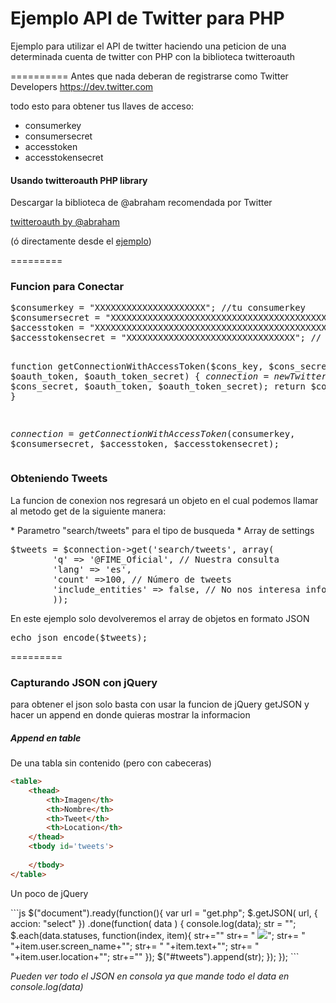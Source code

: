 Ejemplo API de Twitter para PHP
==========

Ejemplo para utilizar el API de twitter haciendo una peticion de una determinada cuenta de twitter con PHP 
con la biblioteca twitteroauth

==========
Antes que nada deberan de registrarse como Twitter Developers 
https://dev.twitter.com

todo esto para obtener tus llaves de acceso:
* consumerkey
* consumersecret
* accesstoken
* accesstokensecret

<h4>Usando twitteroauth PHP library</h4>

<p>Descargar la biblioteca de  @abraham recomendada por Twitter</p>
<a href="https://dev.twitter.com/overview/api/twitter-libraries">twitteroauth by @abraham</a>
<p>(ó directamente desde el <a href="https://github.com/deache/Twitter_API_Example/tree/master/example">ejemplo</a>)</p>

=========
<h3>Funcion para Conectar</h3>
<pre>
$consumerkey = "XXXXXXXXXXXXXXXXXXXXX"; //tu consumerkey
$consumersecret = "XXXXXXXXXXXXXXXXXXXXXXXXXXXXXXXXXXXXXXXXX"; //tu consumersecretkey
$accesstoken = "XXXXXXXXXXXXXXXXXXXXXXXXXXXXXXXXXXXXXXXXXXXXXX"; // tu access token
$accesstokensecret = "XXXXXXXXXXXXXXXXXXXXXXXXXXXXXXXX"; // tu access token secret


function getConnectionWithAccessToken($cons_key, $cons_secret, $oauth_token, $oauth_token_secret) {
  $connection = new TwitterOAuth($cons_key, $cons_secret, $oauth_token, $oauth_token_secret);
  return $connection;
}
  
$connection = getConnectionWithAccessToken($consumerkey, $consumersecret, $accesstoken, $accesstokensecret);
</pre>


<h3>Obteniendo Tweets</h3>

<p>La funcion de conexion nos regresará un objeto en el cual podemos llamar al metodo get de la siguiente manera:</p>
* Parametro "search/tweets" para el tipo de busqueda
* Array de settings 

<pre>
$tweets = $connection->get('search/tweets', array(
		'q' => '@FIME_Oficial', // Nuestra consulta
		'lang' => 'es', 
		'count' =>100, // Número de tweets
		'include_entities' => false, // No nos interesa información adicional
		));
</pre>

<p>En este ejemplo solo devolveremos el array de objetos en formato JSON</p>
<pre>
echo json_encode($tweets);
</pre>

=========
<h3>Capturando JSON con jQuery</h3>
<p>para obtener el json solo basta con usar la funcion de jQuery getJSON y hacer un append en donde quieras mostrar la informacion</p>

<h5>Append en table</h5>
<p>De una tabla sin contenido (pero con cabeceras) </p>

```html
<table>
	<thead>
		<th>Imagen</th>
		<th>Nombre</th>
		<th>Tweet</th>
		<th>Location</th>
	</thead>
	<tbody id='tweets'>
		
	</tbody>
</table>
```

<p>Un poco de jQuery</p>
```js 
$("document").ready(function(){
	var url = "get.php";
	$.getJSON( url, {
            accion: "select"
	})
         .done(function( data ) {
         	console.log(data);
           str = "";
           $.each(data.statuses, function(index, item){
           		str+="<tr>"
                str+= "	<td><img src='"+item.user.profile_image_url+"'></td>";
                str+= "	<td>"+item.user.screen_name+"</td>";
                str+= "	<td>"+item.text+"</td>";
                str+= "	<td>"+item.user.location+"</td>";
                str+="</tr>"
           });
           $("#tweets").append(str);
        });
});
```

<p><i>Pueden ver todo el JSON en consola ya que mande todo el data en console.log(data)</i></p>
